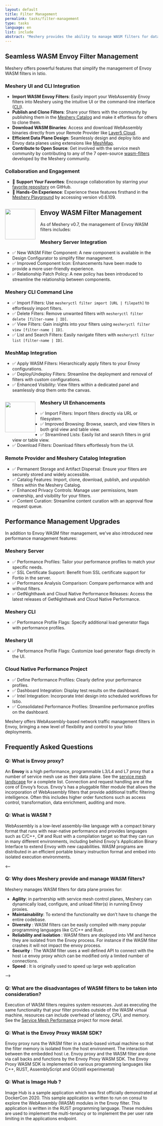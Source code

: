 ```yaml
---
layout: default
title: Filter Management
permalink: tasks/filter-management
type: tasks
language: en
list: include
abstract: "Meshery provides the ability to manage WASM filters for data plane proxies for agility, maintainability, diversity, reliability and isolation, security, and speed."
---
```


## Seamless WASM Envoy Filter Management

Meshery offers powerful features that simplify the management of Envoy WASM filters in Istio.

### Meshery UI and CLI Integration

- **Import WASM Envoy Filters**: Easily import your WebAssembly Envoy filters into Meshery using the intuitive UI or the command-line interface ([CLI](https://docs.meshery.io/reference/mesheryctl#data-plane-intelligence)).
- **Publish and Clone Filters**: Share your filters with the community by publishing them in the [Meshery Catalog](https://meshery.io/catalog) and make it effortless for others to clone them.
- **Download WASM Binaries**: Access and download WebAssembly binaries directly from your Remote Provider like [Layer5 Cloud](https://meshery.layer5.io/).
- **Efficient Data Plane Design**: Seamlessly design and deploy Istio and Envoy data planes using extensions like [MeshMap](https://layer5.io/cloud-native-management/meshmap).
- **Contribute to Open Source**: Get involved with the service mesh community by contributing to any of the 7 open-source [wasm-filters](https://github.com/layer5io/wasm-filters) developed by the Meshery community.

### Collaboration and Engagement

- :star2: **Support Your Favorites**: Encourage collaboration by starring your [favorite repository](https://github.com/meshery/meshery) on GitHub.
- :playground_slide: **Hands-On Experience**: Experience these features firsthand in the [Meshery Playground](https://playground.meshery.io/) by accessing version v0.6.109.

<img src="https://mcusercontent.com/6b50be5aea3dfe1fd4c041d80/images/a07ef29a-4cf8-986e-9bd3-78db7dc00ce1.png" width="100px" style="float:left;position:relative;margin: 1rem 1rem 1rem 0rem" />

## Envoy WASM Filter Management

As of Meshery v0.7, the management of Envoy WASM filters includes:

### Meshery Server Integration

- ✅ New WASM Filter Component: A new component is available in the Design Configurator to simplify filter management.
- ✅ Improved Component Icon: Enhancements have been made to provide a more user-friendly experience.
- ✅ Relationship Patch Policy: A new policy has been introduced to streamline the relationship between components.

### Meshery CLI Command Line

- ✅ Import Filters: Use `mesheryctl filter import [URL | filepath]` to effortlessly import filters.
- ✅ Delete Filters: Remove unwanted filters with `mesheryctl filter delete [filter-name | ID]`.
- ✅ View Filters: Gain insights into your filters using `mesheryctl filter view [filter-name | ID]`.
- ✅ List and Search Filters: Easily navigate filters with `mesheryctl filter list [filter-name | ID]`.

### MeshMap Integration

- ✅ Apply WASM Filters: Hierarchically apply filters to your Envoy configurations.
- ✅ Deploy/Undeploy Filters: Streamline the deployment and removal of filters with custom configurations.
- ✅ Enhanced Visibility: View filters within a dedicated panel and seamlessly drop them onto the canvas.

<img src="https://mcusercontent.com/6b50be5aea3dfe1fd4c041d80/images/1e9c2e71-1b3e-a132-4766-8cefdc9861d2.png" width="100px" style="float:left;position:relative;margin: 1rem 1rem 1rem 0rem" />

### Meshery UI Enhancements

- ✅ Import Filters: Import filters directly via URL or filesystem.
- ✅ Improved Browsing: Browse, search, and view filters in both grid view and table view.
- ✅ Streamlined Lists: Easily list and search filters in grid view or table view.
- ✅ Download Filters: Download filters effortlessly from the UI.

### Remote Provider and Meshery Catalog Integration

- ✅ Permanent Storage and Artifact Dispersal: Ensure your filters are securely stored and widely accessible.
- ✅ Catalog Features: Import, clone, download, publish, and unpublish filters within the Meshery Catalog.
- ✅ Enhanced Privacy Controls: Manage user permissions, team ownership, and visibility for your filters.
- ✅ Content Curation: Streamline content curation with an approval flow request queue.

## Performance Management Upgrades

In addition to Envoy WASM filter management, we've also introduced new performance management features:

### Meshery Server

- ✅ Performance Profiles: Tailor your performance profiles to match your specific needs.
- ✅ SSL Certificate Support: Benefit from SSL certificate support for Fortio in the server.
- ✅ Performance Analysis Comparison: Compare performance with and without filters.
- ✅ GetNighthawk and Cloud Native Performance Releases: Access the latest releases of GetNighthawk and Cloud Native Performance.

### Meshery CLI

- ✅ Performance Profile Flags: Specify additional load generator flags with performance profiles.

### Meshery UI

- ✅ Performance Profile Flags: Customize load generator flags directly in the UI.

### Cloud Native Performance Project

- ✅ Define Performance Profiles: Clearly define your performance profiles.
- ✅ Dashboard Integration: Display test results on the dashboard.
- ✅ Intel Integration: Incorporate Intel design into scheduled workflows for Istio.
- ✅ Consolidated Performance Profiles: Streamline performance profiles on the dashboard.

Meshery offers WebAssembly-based network traffic management filters in Envoy, bringing a new level of flexibility and control to your Istio deployments.

## Frequently Asked Questions

### Q: What is Envoy proxy?

An <strong>Envoy</strong> is a high performance, programmable L3/L4 and L7 proxy that a number of service mesh use as their data plane. See the [service mesh landscape](https://layer5.io/service-mesh-landscape) for a complete list. Connection and request handling are at the core of Envoy’s focus. Envoy's has a pluggable filter module that allows the incorporation of WebAssembly filters that provide additional traffic filtering intelligence. Often this includes higher order functions such as access control, transformation, data enrichment, auditing and more.

### Q: What is WASM ?

WebAssembly is a low-level assembly-like language with a compact binary format that runs with near-native performance and provides languages such as C/C++, C# and Rust with a compilation target so that they can run in many different environments, including behind Envoy's Application Binary Interface to extend Envoy with new capabilities. WASM programs are distributed in an efficient portable binary instruction format and embed into isolated execution environments.

<--

### Q: Why does Meshery provide and manage WASM filters?

Meshery manages WASM filters for data plane proxies for:

- <strong>Agility</strong>: in partnership with service mesh control planes, Meshery can dynamically load, configure, and unload filter(s) in running Envoy proxies.
- <strong>Maintainability</strong>: To extend the functionality we don’t have to change the entire codebase.
- <strong>Diversity</strong> : WASM filters can be easily compiled with many popular programming languages like C/C++ and Rust.
- <strong>Reliability and isolation</strong> : WASM filters are deployed into VM and hence they are isolated from the Envoy process. For instance if the WASM filter crashes it will not impact the envoy process.
- <strong>Security</strong> : The WASM filter uses a well defined API to connect with the host i.e envoy proxy which can be modified only a limited number of connections.
- <strong>Speed</strong> : It is originally used to speed up large web application

-->

### Q: What are the disadvantages of WASM filters to be taken into consideration?

Execution of WASM filters requires system resources. Just as executing the same functionality that your filter provides outside of the WASM virtual machine, resources can include overhead of latency, CPU, and memory. See the [Service Mesh Performance](https://smp-spec.io) project for more detail.

### Q: What is the Envoy Proxy WASM SDK?

Envoy proxy runs the WASM filter in a stack-based virtual machine so that the filter memory is isolated from the host environment. The interaction between the embedded host i.e. Envoy proxy and the WASM filter are done via call backs and functions by the Envoy Proxy WASM SDK. The Envoy Proxy WASM SDK is implemented in various programming languages like C++, RUST, AssemblyScript and GO(still experimental)

### Q: What is Image Hub ?

Image Hub is a sample application which was first officially demonstrated at DockerCon 2020. This sample application is written to run on consul to explore the WebAssembly (WASM) modules in the Envoy filter. This application is written in the RUST programming language. These modules are used to implement the multi-tenancy or to implement the per user rate limiting in the applications endpoint.

